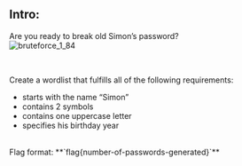## Intro:
Are you ready to break old Simon’s password? 
<br>
![bruteforce_1_84](https://user-images.githubusercontent.com/93029180/208465981-34d0647e-c459-4475-9789-05e6b41ec196.jpg)

<br>

Create a wordlist that fulfills all of the following requirements:<br>
- starts with the name “Simon”
- contains 2 symbols
- contains one uppercase letter
- specifies his birthday year
<br>
Flag format: **`flag{number-of-passwords-generated}`**

